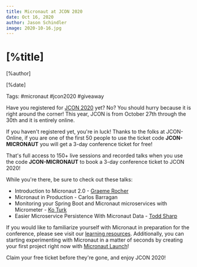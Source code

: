 ```yaml
---
title: Micronaut at JCON 2020
date: Oct 16, 2020
author: Jason Schindler
image: 2020-10-16.jpg
---
```


# [%title]

[%author]

[%date]

Tags: #micronaut #jcon2020 #giveaway

Have you registered for [JCON 2020](https://jcon.one) yet?  No?  You should hurry because it is right around the corner!
This year, JCON is from October 27th through the 30th and it is entirely online.

If you haven't registered yet, you're in luck!
Thanks to the folks at JCON-Online, if you are one of the first 50 people to use the ticket code **JCON-MICRONAUT** you will get a 3-day conference ticket for free!

That's full access to 150+ live sessions and recorded talks when you use the code **JCON-MICRONAUT** to book a 3-day conference ticket to JCON 2020!

While you're there, be sure to check out these talks:

* Introduction to Micronaut 2.0 - [Graeme Rocher](https://twitter.com/graemerocher)
* Micronaut in Production - Carlos Barragan
* Monitoring your Spring Boot and Micronaut microservices with Micrometer - [Ko Turk](https://twitter.com/KoTurk77)
* Easier Microservice Persistence With Micronaut Data - [Todd Sharp](https://twitter.com/recursivecodes)

If you would like to familiarize yourself with Micronaut in preparation for the conference, please see visit our [learning resources](https://micronaut.io/learn.html).  Additionally, you can starting experimenting with Micronaut in a matter of seconds by creating your first project right now with [Micronaut Launch](https://micronaut.io/launch/)!

Claim your free ticket before they're gone, and enjoy JCON 2020!
